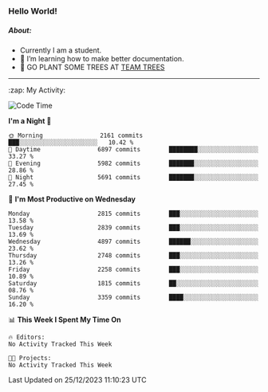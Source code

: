 ### Hello World!

##### About:
- Currently I am a student.
- 🌱 I’m learning how to make better documentation.
- 🌱 GO PLANT SOME TREES AT [TEAM TREES](https://teamtrees.org/)

---
  <summary>:zap: My Activity:</summary>
  
<!--START_SECTION:waka-->
![Code Time](http://img.shields.io/badge/Code%20Time-1%2C267%20hrs%2050%20mins-blue)

**I'm a Night 🦉** 

```text
🌞 Morning                2161 commits        ███░░░░░░░░░░░░░░░░░░░░░░   10.42 % 
🌆 Daytime                6897 commits        ████████░░░░░░░░░░░░░░░░░   33.27 % 
🌃 Evening                5982 commits        ███████░░░░░░░░░░░░░░░░░░   28.86 % 
🌙 Night                  5691 commits        ███████░░░░░░░░░░░░░░░░░░   27.45 % 
```
📅 **I'm Most Productive on Wednesday** 

```text
Monday                   2815 commits        ███░░░░░░░░░░░░░░░░░░░░░░   13.58 % 
Tuesday                  2839 commits        ███░░░░░░░░░░░░░░░░░░░░░░   13.69 % 
Wednesday                4897 commits        ██████░░░░░░░░░░░░░░░░░░░   23.62 % 
Thursday                 2748 commits        ███░░░░░░░░░░░░░░░░░░░░░░   13.26 % 
Friday                   2258 commits        ███░░░░░░░░░░░░░░░░░░░░░░   10.89 % 
Saturday                 1815 commits        ██░░░░░░░░░░░░░░░░░░░░░░░   08.76 % 
Sunday                   3359 commits        ████░░░░░░░░░░░░░░░░░░░░░   16.20 % 
```


📊 **This Week I Spent My Time On** 

```text
🔥 Editors: 
No Activity Tracked This Week

🐱‍💻 Projects: 
No Activity Tracked This Week
```


 Last Updated on 25/12/2023 11:10:23 UTC
<!--END_SECTION:waka-->
